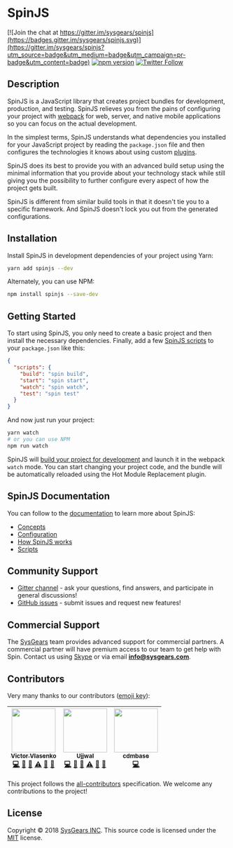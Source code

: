 # SpinJS

[![Join the chat at https://gitter.im/sysgears/spinjs](https://badges.gitter.im/sysgears/spinjs.svg)](https://gitter.im/sysgears/spinjs?utm_source=badge&utm_medium=badge&utm_campaign=pr-badge&utm_content=badge)
[![npm version](https://badge.fury.io/js/spinjs.svg)](https://badge.fury.io/js/spinjs) [![Twitter Follow](https://img.shields.io/twitter/follow/sysgears.svg?style=social)](https://twitter.com/sysgears)

## Description

SpinJS is a JavaScript library that creates project bundles for development, production, and testing. SpinJS relieves 
you from the pains of configuring your project with [webpack] for web, server, and native mobile applications so you can 
focus on the actual development.

In the simplest terms, SpinJS understands what dependencies you installed for your JavaScript project by reading the 
`package.json` file and then configures the technologies it knows about using custom [plugins].

SpinJS does its best to provide you with an advanced build setup using the minimal information that you provide about
your technology stack while still giving you the possibility to further configure every aspect of how the project gets
built.

SpinJS is different from similar build tools in that it doesn't tie you to a specific framework. And SpinJS doesn't lock 
you out from the generated configurations.

## Installation

Install SpinJS in development dependencies of your project using Yarn:

```bash
yarn add spinjs --dev
```

Alternately, you can use NPM:

```bash
npm install spinjs --save-dev
```

## Getting Started

To start using SpinJS, you only need to create a basic project and then install the necessary dependencies. Finally, add
a few [SpinJS scripts] to your `package.json` like this:

```json
{
  "scripts": {
    "build": "spin build",
    "start": "spin start",
    "watch": "spin watch",
    "test": "spin test"
  }
}
```

And now just run your project:

```bash
yarn watch
# or you can use NPM
npm run watch
```

SpinJS will [build your project for development] and launch it in the webpack `watch` mode. You can start changing your
project code, and the bundle will be automatically reloaded using the Hot Module Replacement plugin.

## SpinJS Documentation

You can follow to the [documentation] to learn more about SpinJS:

* [Concepts]
* [Configuration]
* [How SpinJS works]
* [Scripts]

## Community Support

* [Gitter channel] - ask your questions, find answers, and participate in general discussions!
* [GitHub issues] - submit issues and request new features!

## Commercial Support

The [SysGears] team provides advanced support for commercial partners. A commercial partner will have premium access to
our team to get help with Spin. Contact us using [Skype] or via email **info@sysgears.com**.

## Contributors

Very many thanks to our contributors ([emoji key]):

<!-- ALL-CONTRIBUTORS-LIST:START - Do not remove or modify this section -->
| [<img src="https://avatars1.githubusercontent.com/u/1259926?v=3" width="100px;"/><br /><sub>Victor Vlasenko</sub>](https://ua.linkedin.com/in/victorvlasenko)<br />[💻](https://github.com/sysgears/spin.js/commits?author=vlasenko "Code") [🔧](#tool-vlasenko "Tools") [📖](https://github.com/sysgears/spin.js/commits?author=vlasenko "Documentation") [⚠️](https://github.com/sysgears/spin.js/commits?author=vlasenko "Tests") [💬](#question-vlasenko "Answering Questions") [👀](#review-vlasenko "Reviewed Pull Requests") | [<img src="https://avatars0.githubusercontent.com/u/4072250?v=3" width="100px;"/><br /><sub>Ujjwal</sub>](https://github.com/mairh)<br />[💻](https://github.com/sysgears/spin.js/commits?author=mairh "Code") [🔧](#tool-mairh "Tools") [📖](https://github.com/sysgears/spin.js/commits?author=mairh "Documentation") [⚠️](https://github.com/sysgears/spin.js/commits?author=mairh "Tests") [💬](#question-mairh "Answering Questions") [👀](#review-mairh "Reviewed Pull Requests") | [<img src="https://avatars1.githubusercontent.com/u/20957416?v=4" width="100px;"/><br /><sub>cdmbase</sub>](https://github.com/cdmbase)<br />[💻](https://github.com/sysgears/spin.js/commits?author=cdmbase "Code") |
| :---: | :---: | :---: |
<!-- ALL-CONTRIBUTORS-LIST:END -->

This project follows the [all-contributors] specification.
We welcome any contributions to the project!

## License

Copyright © 2018 [SysGears INC]. This source code is licensed under the [MIT] license.

[webpack]: https://webpack.js.org/
[plugins]: https://github.com/sysgears/spinjs/blob/master/docs/concepts.md#plugins
[spinjs scripts]: https://github.com/sysgears/spinjs/blob/master/docs/scripts.md
[build your project for development]: https://github.com/sysgears/spinjs/blob/master/docs/scripts.md#spin-watch
[documentation]: https://github.com/sysgears/spinjs/blob/master/docs/
[concepts]: https://github.com/sysgears/spinjs/blob/master/docs/concepts.md
[configuration]: https://github.com/sysgears/spinjs/blob/docs/master/docs/configuration.md
[how spinjs works]: https://github.com/sysgears/spinjs/blob/master/docs/docs/howSpinWorks.md
[scripts]: https://github.com/sysgears/spinjs/blob/master/docs/docs/scripts.md
[gitter channel]: https://gitter.im/sysgears/spinjs
[github issues]: https://github.com/sysgears/spinjs/issues
[sysgears]: https://sysgears.com
[skype]: http://hatscripts.com/addskype?sysgears
[emoji key]: https://github.com/kentcdodds/all-contributors#emoji-key
[all-contributors]: https://github.com/kentcdodds/all-contributors
[sysgears inc]: http://sysgears.com
[mit]: LICENSE